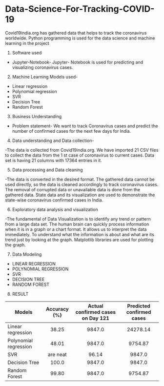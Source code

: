 # Data-Science-For-Tracking-COVID-19

Covid19india.org has gathered data that helps to track the coronavirus worldwide. Python programming is used for the data science and machine learning in the project
1) Software used

-	Jupyter-Notebook- Jupyter- Notebook is used for predicting and visualizing coronavirus cases.

2) Machine Learning Models used-

-	Linear regression
-	Polynomial regression
-	SVR
-	Decision Tree
-	Random Forest

3)	Business Understanding

-	Problem statement- We want to track Coronavirus cases and predict the number of confirmed cases for the next few days for India.

4)	Data understanding and Data collection-

-The data is collected from Covid19india.org. We have imported 21 CSV files to collect the data from the 1 st case of coronavirus to current cases. Data set is having 21 columns with 17364 entries in it.

5)	Data processing and Data cleaning

-The data is converted in the desired format. The gathered data cannot be used directly, so the data is cleaned accordingly to track coronavirus cases. The removal of corrupted data or unavailable data is done from the gathered data. State data and its visualization are used to demonstrate the state-wise coronavirus confirmed cases in India.
 
6)	Exploratory data analysis and visualization

-The fundamental of Data Visualization is to identify any trend or pattern from a large data set. The human brain can quickly process information when it is in a graph or a chart format. It allows us to interpret the data immediately. To understand what the information is about and what are its trend just by looking at the graph. Matplotlib libraries are used for plotting the graph.

7)	Data Modeling
-	LINEAR REGRESSION
-	POLYNOMIAL REGRESSION
-	SVR
-	DECISION TREE
-	RANDOM FOREST

8) RESULT


| Models               | Accuracy (%)  | Actual confirmed cases on Day 121  |	Predicted confirmed cases|
| ---------------------|:-------------:| :---------------------------------:| :-------------------------:|
| Linear regression    |   38.25       | 9847.0                             | 24278.14                   |
| Polynomial regression|   48.01       | 9847.0                             |   9754.87                  |
| SVR | are neat       |   96.14       | 9847.0                             |     9601.0                 |
| Decision Tree        |   100.0       | 9847.0                             |     9847.0                 |
| Random Forest        |   99.80       | 9847.0                             |  9754.87                   |

